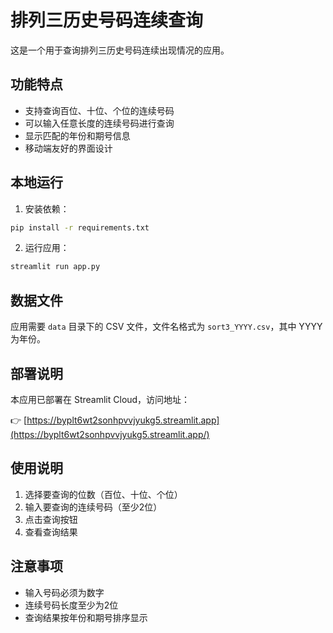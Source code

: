 # 排列三历史号码连续查询

这是一个用于查询排列三历史号码连续出现情况的应用。

## 功能特点

- 支持查询百位、十位、个位的连续号码
- 可以输入任意长度的连续号码进行查询
- 显示匹配的年份和期号信息
- 移动端友好的界面设计

## 本地运行

1. 安装依赖：
```bash
pip install -r requirements.txt
```

2. 运行应用：
```bash
streamlit run app.py
```

## 数据文件

应用需要 `data` 目录下的 CSV 文件，文件名格式为 `sort3_YYYY.csv`，其中 YYYY 为年份。

## 部署说明

本应用已部署在 Streamlit Cloud，访问地址：

👉 [https://byplt6wt2sonhpvvjyukg5.streamlit.app](https://byplt6wt2sonhpvvjyukg5.streamlit.app/)

## 使用说明

1. 选择要查询的位数（百位、十位、个位）
2. 输入要查询的连续号码（至少2位）
3. 点击查询按钮
4. 查看查询结果

## 注意事项

- 输入号码必须为数字
- 连续号码长度至少为2位
- 查询结果按年份和期号排序显示 